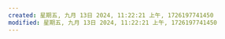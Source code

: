 ```yaml
---
created: 星期五, 九月 13日 2024, 11:22:21 上午, 1726197741450
modified: 星期五, 九月 13日 2024, 11:22:21 上午, 1726197741450
---
```


